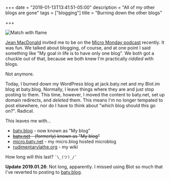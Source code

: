 +++
date = "2019-01-13T13:41:51-05:00"
description = "All of my other blogs are gone"
tags = ["blogging"]
title = "Burning down the other blogs"

+++

<img src="/img/2019/2019-01-13-yaoqi-lai-burn-it-down-thumb.jpg" alt="Match with
flame" class="right-thumb"/>

[Jean MacDonald](https://micro.blog/macgenie) invited me to be on the [Micro Monday
podcast](http://monday.micro.blog/2019/01/06/episode-jack-baty.html) recently.
It was fun. We talked about blogging, of course, and at one point I said
something like "My goal in life is to have only one blog". We both got a chuckle
out of that, because we both knew I'm practically _riddled_ with blogs.

Not anymore.

Today, I burned down my WordPress blog at jack.baty.net and my Blot.im blog at
baty.blog. Normally, I leave things where they are and just stop posting to
them. This time, however, I moved the content to baty.net, set up domain
redirects, and _deleted_ them. This means I'm no longer tempated to post
elsewhere, nor do I have to think about "which blog should this go on?". Radical.

This leaves me with...

- [baty.blog](https://www.baty.blog/) - now known as "My blog"
- ~~[baty.net](https://www.baty.net/) - (formerly) known as "My blog"~~
- [micro.baty.net](https://micro.baty.net) - my micro.blog hosted microblog
- [rudimentarylathe.org](https://rudimentarylathe.org) - my wiki

How long will this last? `¯\_(ツ)_/¯`

**Update 2019.01.26**: Not long, apparently. I missed using Blot so much that I've reverted to posting to [baty.blog](https://www.baty.blog).









